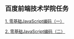 ## 百度前端技术学院任务

[1. 零基础JavaScript编码（一）](https://icyfish.github.io/IFE2017/js-task-01.html)

[2. 零基础JavaScript编码（二）](https://icyfish.github.io/IFE2017/js-task-02.html)

